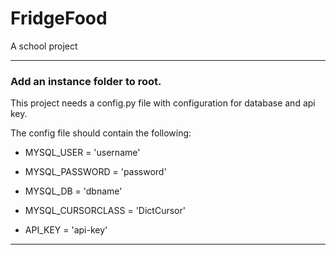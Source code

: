 # FridgeFood

A school project

***

### Add an instance folder to root.
This project needs a config.py file with configuration for database and api key.

The config file should contain the following:
* MYSQL_USER = 'username'
* MYSQL_PASSWORD = 'password'
* MYSQL_DB = 'dbname'
* MYSQL_CURSORCLASS = 'DictCursor'

* API_KEY = 'api-key'

***
